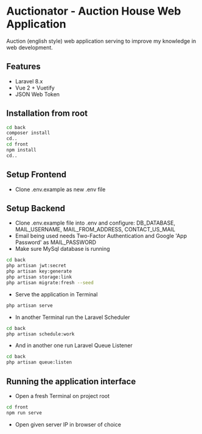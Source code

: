 # Auctionator - Auction House Web Application
Auction (english style) web application serving to improve my knowledge in web development.

## Features
- Laravel 8.x
- Vue 2 + Vuetify
- JSON Web Token

## Installation from root
```bash
cd back
composer install
cd..
cd front
npm install
cd..
```

## Setup Frontend
- Clone .env.example as new .env file

## Setup Backend
- Clone .env.example file into .env and configure: DB_DATABASE, MAIL_USERNAME, MAIL_FROM_ADDRESS, CONTACT_US_MAIL
- Email being used needs Two-Factor Authentication and Google 'App Password' as MAIL_PASSWORD
- Make sure MySql database is running
```bash
cd back
php artisan jwt:secret
php artisan key:generate
php artisan storage:link
php artisan migrate:fresh --seed
```
- Serve the application in Terminal
```bash
php artisan serve
```
- In another Terminal run the Laravel Scheduler
```bash
cd back
php artisan schedule:work
```
- And in another one run Laravel Queue Listener
```bash
cd back
php artisan queue:listen
```

## Running the application interface
- Open a fresh Terminal on project root
```bash
cd front
npm run serve
```
- Open given server IP in browser of choice
